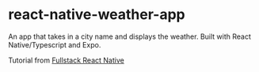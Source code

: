 # react-native-weather-app
An app that takes in a city name and displays the weather. Built with React Native/Typescript and Expo.

Tutorial from [Fullstack React Native](https://www.newline.co/fullstack-react-native/)
